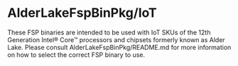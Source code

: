 # AlderLakeFspBinPkg/IoT
These FSP binaries are intended to be used with IoT SKUs of the 12th Generation Intel® Core™ processors and chipsets formerly known as Alder Lake. Please consult AlderLakeFspBinPkg/README.md for more information on how to select the correct FSP binary to use.
